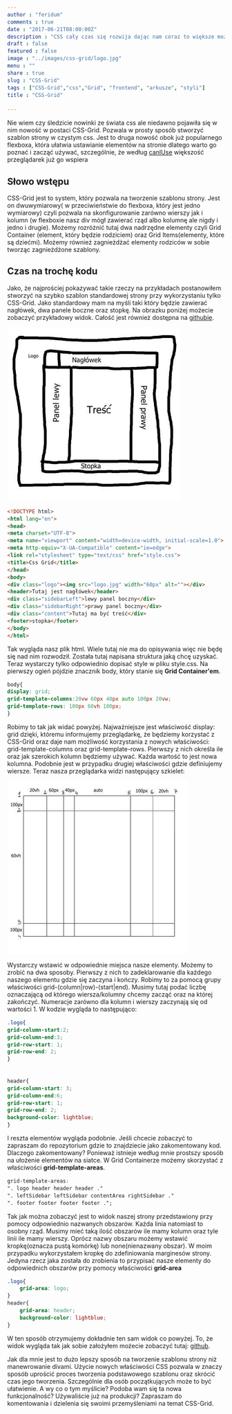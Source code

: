 ```yaml
---
author : "feridum"
comments : true
date : "2017-06-21T08:00:00Z"
description : "CSS cały czas się rozwija dając nam coraz to większe możliwości przy tworzeniu stron internetowych. Ostatnio dał nam do ręki CSS-grid."
draft : false
featured : false
image : "../images/css-grid/logo.jpg"
menu : ""
share : true
slug : "CSS-Grid"
tags : ["CSS-Grid","css","Grid", "frontend", "arkusze", "styli"]
title : "CSS-Grid"

---
```


Nie wiem czy śledzicie nowinki ze świata css ale niedawno pojawiła się w nim nowość w postaci CSS-Grid. Pozwala w prosty sposób stworzyć szablon strony w czystym css. Jest to druga nowość obok już popularnego flexboxa, która ułatwia ustawianie elementów na stronie dlatego warto go poznać i zacząć używać, szczególnie, że według [canIUse](https://caniuse.com/#search=css-grid) większość przeglądarek już go wspiera
<!--more-->

## Słowo wstępu
CSS-Grid jest to system, który pozwala na tworzenie szablonu strony. Jest on dwuwymiarowy( w przeciwieństwie do flexboxa, który jest jedno wymiarowy) czyli pozwala na skonfigurowanie zarówno wierszy jak i kolumn (w flexboxie nasz div mógł zawierać rząd albo kolumnę ale nigdy i jedno i drugie). Możemy rozróżnić tutaj dwa nadrzędne elementy czyli Grid Container (element, który będzie rodziciem) oraz Grid Items(elementy, które są dziećmi). Możemy również zagnieżdżać elementy rodziców w sobie tworząc zagnieżdżone szablony. 

## Czas na trochę kodu

Jako, że najprościej pokazywać takie rzeczy na przykładach postanowiłem stworzyć na szybko szablon standardowej strony  przy wykorzystaniu tylko CSS-Grid. Jako standardowy mam na myśli taki który będzie zawierać nagłówek, dwa panele boczne oraz stopkę. Na obrazku poniżej możecie zobaczyć przykładowy widok. Całość jest również dostępna na [githubie](https://github.com/Feridum/css-grid-PoC).

![schemat](../images/css-grid/schemat.jpeg)

```html
<!DOCTYPE html>
<html lang="en">
<head>
<meta charset="UTF-8">
<meta name="viewport" content="width=device-width, initial-scale=1.0">
<meta http-equiv="X-UA-Compatible" content="ie=edge">
<link rel="stylesheet" type="text/css" href="style.css">
<title>Css Grid</title>
</head>
<body>
<div class="logo"><img src="logo.jpg" width="60px" alt=""></div>
<header>Tutaj jest nagłówek</header>
<div class="sidebarLeft">lewy panel boczny</div>
<div class="sidebarRight">prawy panel boczny</div>
<div class="content">Tutaj ma być treść</div>
<footer>stopka</footer>
</body>
</html>
```

Tak wygląda nasz plik html. Wiele tutaj nie ma do opisywania więc nie będę się nad nim rozwodził. Została tutaj napisana struktura jaką chcę uzyskać. Teraz wystarczy tylko odpowiednio dopisać style  w pliku style.css. Na pierwszy ogień pójdzie znacznik body, który stanie się __Grid Container'em__. 

```css
body{
display: grid;
grid-template-columns:20vw 60px 40px auto 100px 20vw;
grid-template-rows: 100px 60vh 100px;
}
```

Robimy to tak jak widać powyżej. Najważniejsze jest właściwość display: grid dzięki, któremu informujemy przeglądarkę, że będziemy korzystać z CSS-Grid oraz daje nam możliwość korzystania z nowych właściwości: grid-template-columns oraz grid-template-rows. Pierwszy z nich określa ile oraz jak szerokich kolumn będziemy używać. Każda wartość to jest nowa kolumna. Podobnie jest w przypadku drugiej właściwości gdzie definiujemy wiersze.  Teraz nasza przeglądarka widzi następujący szkielet: 

![schemat](../images/css-grid/siatka.jpeg)

Wystarczy wstawić w odpowiednie miejsca nasze elementy. Możemy to zrobić na dwa sposoby. Pierwszy z nich to zadeklarowanie dla każdego naszego elementu gdzie się zaczyna i kończy. Robimy to za pomocą grupy właściwości grid-(column|row)-(start|end). Musimy tutaj podać liczbę oznaczającą od którego wiersza/kolumny chcemy zacząć oraz na której zakończyć. Numeracje zarówno dla kolumn i wierszy zaczynają się od wartości 1. W kodzie wygląda to następująco:

```css
.logo{
grid-column-start:2;
grid-column-end:3; 
grid-row-start: 1;
grid-row-end: 2;
}


header{
grid-column-start: 3;
grid-column-end:6; 
grid-row-start: 1;
grid-row-end: 2;
background-color: lightblue;
}
```

I reszta elementów wygląda podobnie. Jeśli chcecie zobaczyć to zapraszam do repozytorium gdzie to znajdziecie jako zakomentowany kod. Dlaczego zakomentowany? Ponieważ istnieje według mnie prostszy sposób na ułożenie elementów na siatce. W Grid Containerze możemy skorzystać z właściwości __grid-template-areas__.

```css
grid-template-areas:
". logo header header header ."
". leftSidebar leftSidebar contentArea rightSidebar ."
". footer footer footer footer .";
```

Tak jak można zobaczyć jest to widok naszej strony przedstawiony przy pomocy odpowiednio nazwanych obszarów. Każda linia natomiast to osobny rząd. Musimy mieć taką ilość obszarów ile mamy kolumn oraz tyle linii ile mamy wierszy. Oprócz nazwy obszaru możemy wstawić kropkę(oznacza pustą komórkę) lub none(nienazwany obszar). W moim przypadku wykorzystałem kropkę do zdefiniowania marginesów strony. Jedyna rzecz jaka została do zrobienia to przypisać nasze elementy do odpowiednich obszarów przy pomocy właściwości __grid-area__

```css
.logo{	
	grid-area: logo;
}
header{
	grid-area: header;
	background-color: lightblue;
}
```


W ten sposób otrzymujemy dokładnie ten sam widok co powyżej. To, że widok wygląda tak jak sobie założyłem możecie zobaczyć tutaj: [github](https://feridum.github.io/css-grid-PoC/).


Jak dla mnie jest to dużo lepszy sposób na tworzenie szablonu strony niż manewrowanie divami. Użycie nowych właściwości CSS pozwala w znaczy sposób uprościć proces tworzenia podstawowego szablonu oraz skrócić czas jego tworzenia. Szczególnie dla osób początkujących może to być ułatwienie. A wy co o tym myślicie? Podoba wam się ta nowa funkcjonalność? Używaliście już na produkcji? Zapraszam do komentowania i dzielenia się swoimi przemyśleniami na temat CSS-Grid.
